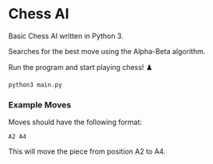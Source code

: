
# Chess AI
Basic Chess AI written in Python 3. 

Searches for the best move using the Alpha-Beta algorithm.

Run the program and start playing chess! ♟️
```
python3 main.py
```

### Example Moves
Moves should have the following format:
```
A2 A4
```
This will move the piece from position A2 to A4.

